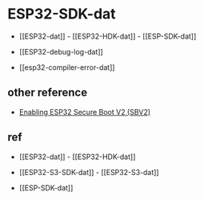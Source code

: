 # ESP32-SDK-dat

- [[ESP32-dat]] - [[ESP32-HDK-dat]] - [[ESP-SDK-dat]]


- [[ESP32-debug-log-dat]]

- [[esp32-compiler-error-dat]]


## other reference 

- [Enabling ESP32 Secure Boot V2 (SBV2)](https://www.hackster.io/syncom/enabling-esp32-secure-boot-v2-sbv2-df32d5)

## ref 

- [[ESP32-dat]] - [[ESP32-HDK-dat]]

- [[ESP32-S3-SDK-dat]] - [[ESP32-S3-dat]]

- [[ESP-SDK-dat]]